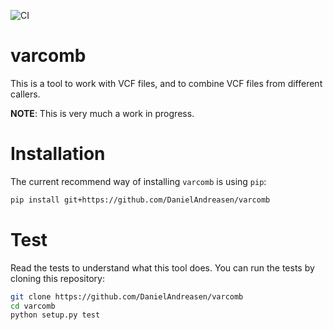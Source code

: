 ![CI](https://github.com/DanielAndreasen/varcomb/workflows/CI/badge.svg?branch=master)

# varcomb

This is a tool to work with VCF files, and to combine VCF files from different callers.

**NOTE**: This is very much a work in progress.


# Installation
The current recommend way of installing `varcomb` is using `pip`:

```bash
pip install git+https://github.com/DanielAndreasen/varcomb
```

# Test
Read the tests to understand what this tool does. You can run the tests by cloning this repository:

```bash
git clone https://github.com/DanielAndreasen/varcomb
cd varcomb
python setup.py test
```
